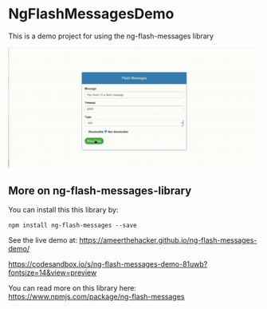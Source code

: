 # NgFlashMessagesDemo

This is a demo project for using the ng-flash-messages library

![Demo GIF](./src/assets/images/demo.gif)

## More on ng-flash-messages-library

You can install this this library by:

```
npm install ng-flash-messages --save
```

See the live demo at:
https://ameerthehacker.github.io/ng-flash-messages-demo/

https://codesandbox.io/s/ng-flash-messages-demo-81uwb?fontsize=14&view=preview

You can read more on this library here: https://www.npmjs.com/package/ng-flash-messages
